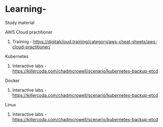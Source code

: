 # Learning-
Study material 


AWS Cloud practitioner
   
  1. Training - https://digitalcloud.training/category/aws-cheat-sheets/aws-cloud-practitioner/



Kubernetes

  1. Interactive labs - https://killercoda.com/chadmcrowell/scenario/kubernetes-backup-etcd


Docker 

  1. Interactive labs - https://killercoda.com/chadmcrowell/scenario/kubernetes-backup-etcd


Linux 

   1. Interactive labs - https://killercoda.com/chadmcrowell/scenario/kubernetes-backup-etcd
